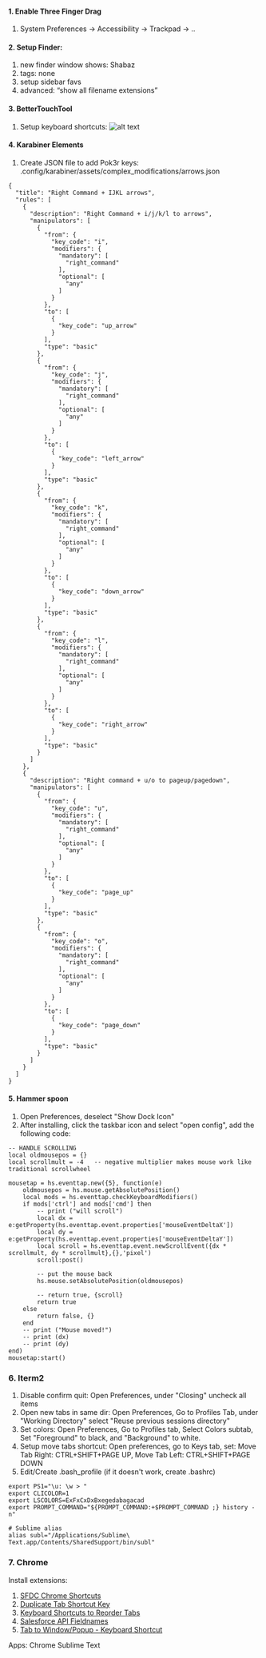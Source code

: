 #### 1. Enable Three Finger Drag
1. System Preferences -> Accessibility -> Trackpad -> ..



#### 2. Setup Finder:
1. new finder window shows: Shabaz
2. tags: none
3. setup sidebar favs
4. advanced: “show all filename extensions”



#### 3. BetterTouchTool
1. Setup keyboard shortcuts:
![alt text](https://github.com/shabazfarooq/personal-mac-setup/blob/master/BetterTouchToolKB.png "")



#### 4. Karabiner Elements
1. Create JSON file to add Pok3r keys: .config/karabiner/assets/complex_modifications/arrows.json
```
{
  "title": "Right Command + IJKL arrows",
  "rules": [
    {
      "description": "Right Command + i/j/k/l to arrows",
      "manipulators": [
        {
          "from": {
            "key_code": "i",
            "modifiers": {
              "mandatory": [
                "right_command"
              ],
              "optional": [
                "any"
              ]
            }
          },
          "to": [
            {
              "key_code": "up_arrow"
            }
          ],
          "type": "basic"
        },
        {
          "from": {
            "key_code": "j",
            "modifiers": {
              "mandatory": [
                "right_command"
              ],
              "optional": [
                "any"
              ]
            }
          },
          "to": [
            {
              "key_code": "left_arrow"
            }
          ],
          "type": "basic"
        },
        {
          "from": {
            "key_code": "k",
            "modifiers": {
              "mandatory": [
                "right_command"
              ],
              "optional": [
                "any"
              ]
            }
          },
          "to": [
            {
              "key_code": "down_arrow"
            }
          ],
          "type": "basic"
        },
        {
          "from": {
            "key_code": "l",
            "modifiers": {
              "mandatory": [
                "right_command"
              ],
              "optional": [
                "any"
              ]
            }
          },
          "to": [
            {
              "key_code": "right_arrow"
            }
          ],
          "type": "basic"
        }
      ]
    },
    {
      "description": "Right command + u/o to pageup/pagedown",
      "manipulators": [
        {
          "from": {
            "key_code": "u",
            "modifiers": {
              "mandatory": [
                "right_command"
              ],
              "optional": [
                "any"
              ]
            }
          },
          "to": [
            {
              "key_code": "page_up"
            }
          ],
          "type": "basic"
        },
        {
          "from": {
            "key_code": "o",
            "modifiers": {
              "mandatory": [
                "right_command"
              ],
              "optional": [
                "any"
              ]
            }
          },
          "to": [
            {
              "key_code": "page_down"
            }
          ],
          "type": "basic"
        }
      ]
    }
  ]
}
```



#### 5. Hammer spoon
1. Open Preferences, deselect "Show Dock Icon"
2. After installing, click the taskbar icon and select "open config", add the following code:
```
-- HANDLE SCROLLING
local oldmousepos = {}
local scrollmult = -4	-- negative multiplier makes mouse work like traditional scrollwheel

mousetap = hs.eventtap.new({5}, function(e)
	oldmousepos = hs.mouse.getAbsolutePosition()
	local mods = hs.eventtap.checkKeyboardModifiers()
	if mods['ctrl'] and mods['cmd'] then
		-- print ("will scroll")
		local dx = e:getProperty(hs.eventtap.event.properties['mouseEventDeltaX'])
		local dy = e:getProperty(hs.eventtap.event.properties['mouseEventDeltaY'])
		local scroll = hs.eventtap.event.newScrollEvent({dx * scrollmult, dy * scrollmult},{},'pixel')
		scroll:post()
		
		-- put the mouse back
		hs.mouse.setAbsolutePosition(oldmousepos)
		
		-- return true, {scroll}
		return true
	else
		return false, {}
	end
	-- print ("Mouse moved!")
	-- print (dx)
	-- print (dy)
end)
mousetap:start()
```



### 6. Iterm2
1. Disable confirm quit: Open Preferences, under "Closing" uncheck all items
2. Open new tabs in same dir: Open Preferences, Go to Profiles Tab, under "Working Directory" select "Reuse previous sessions directory"
3. Set colors: Open Preferences, Go to Profiles tab, Select Colors subtab, Set "Foreground" to black, and "Background" to white.
4. Setup move tabs shortcut: Open preferences, go to Keys tab, set: Move Tab Right: CTRL+SHIFT+PAGE UP, Move Tab Left: CTRL+SHIFT+PAGE DOWN
1. Edit/Create .bash_profile (if it doesn't work, create .bashrc)
```
export PS1="\u: \w > "
export CLICOLOR=1
export LSCOLORS=ExFxCxDxBxegedabagacad
export PROMPT_COMMAND="${PROMPT_COMMAND:+$PROMPT_COMMAND ;} history -n"

# Sublime alias
alias subl="/Applications/Sublime\ Text.app/Contents/SharedSupport/bin/subl"
```

### 7. Chrome
Install extensions:
1. [SFDC Chrome Shortcuts](https://github.com/shabazfarooq/SFDC-Shortcuts-Chrome)
2. [Duplicate Tab Shortcut Key](https://chrome.google.com/webstore/detail/duplicate-tab-shortcut-ke/pfippblampohahkkdoomekekmfbjkimg?hl=en)
3. [Keyboard Shortcuts to Reorder Tabs](https://chrome.google.com/webstore/detail/keyboard-shortcuts-to-reo/moigagbiaanpboaflikhdhgdfiifdodd?hl=en)
4. [Salesforce API Fieldnames](https://chrome.google.com/webstore/detail/salesforce-api-fieldnames/oghajcjpbolpfoikoccffglngkphjgbo?hl=en)
5. [Tab to Window/Popup - Keyboard Shortcut](https://chrome.google.com/webstore/detail/tab-to-windowpopup-keyboa/adbkphmimfcaeonicpmamfddbbnphikh/related?hl=en)


Apps:
Chrome
Sublime Text






